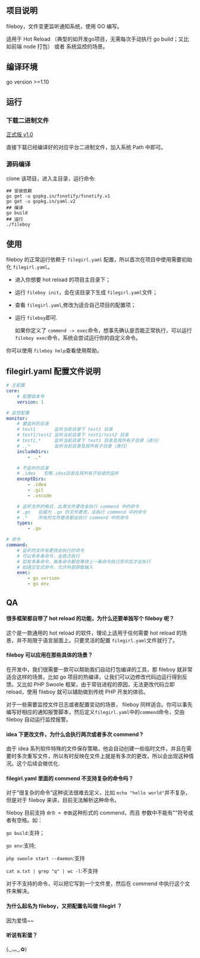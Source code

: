 ## 项目说明  

fileboy，文件变更监听通知系统，使用 GO 编写。  

适用于 Hot Reload （典型的如开发go项目，无需每次手动执行 go build；又比如前端 node 打包） 或者 系统监控的场景。  

## 编译环境    

go version >=1.10    

## 运行    

### 下载二进制文件   

[正式版 v1.0](https://gitee.com/dengsgo/fileboy/releases)

直接下载已经编译好的对应平台二进制文件，加入系统 Path 中即可。 

### 源码编译   

clone 该项目，进入主目录，运行命令:    

```shell
## 安装依赖
go get -u gopkg.in/fsnotify/fsnotify.v1
go get -u gopkg.in/yaml.v2
## 编译
go build
## 运行
./fileboy
```

## 使用

fileboy 的正常运行依赖于 `filegirl.yaml` 配置，所以首次在项目中使用需要初始化 `filegirl.yaml`。  

- 进入你想要 hot reload 的项目主目录下；  

- 运行 `fileboy init`，会在该目录下生成 `filegirl.yaml`文件；  

- 查看 `filegirl.yaml`,修改为适合自己项目的配置项；  

- 运行 `fileboy`即可.  

  如果你定义了 `commend -> exec`命令，想事先确认是否能正常执行，可以运行 `fileboy exec`命令，系统会尝试运行你的自定义命令。  

你可以使用 `fileboy help`查看使用帮助。  

## filegirl.yaml 配置文件说明

```yaml
# 主配置
core:
    # 配置版本号
    version: 1

# 监控配置
monitor:
    # 要监听的目录
    # test1       监听当前目录下 test1 目录
    # test1/test2 监听当前目录下 test1/test2 目录
    # test1,*     监听当前目录下 test1 目录及其所有子目录（递归）
    # .,*         监听当前目录及其所有子目录（递归）
    includeDirs:
        - .,*

    # 不监听的目录
    # .idea   忽略.idea目录及其所有子目录的监听
    exceptDirs:
        - .idea
        - .git
        - .vscode

    # 监听文件的格式，此类文件更改会执行 commend 中的命令
    # .go   后缀为 .go 的文件更改，会执行 commend 中的命令
    # .*    所有的文件更改都会执行 commend 中的命令
    types:
        - .go

# 命令
command:
    # 监听的文件有更改会执行的命令
    # 可以有多条命令，会依次执行
    # 如有多条命令，每条命令都会等待上一条命令执行完毕后才会执行
    # 如遇交互式命令，允许外部获取输入
    exec:
        - go version
        - go env
```

## QA

#### 很多框架都自带了 hot reload 的功能，为什么还要单独写个 fileboy 呢？  

这个是一款通用的 hot reload 的软件，理论上适用于任何需要 hot reload 的场景，并不局限于语言层面上。只要灵活的配置 `filegirl.yaml`文件就行了。  

#### fileboy 可以应用在那些具体的场景？  

在开发中，我们很需要一款可以帮助我们自动打包编译的工具，那 fileboy 就非常适合这样的场景。比如 go 项目的热编译，让我们可以边修改代码边运行得到反馈。又比如 PHP Swoole 框架，由于常驻进程的原因，无法更改代码立即reload，使用 fileboy 就可以辅助做到传统 PHP 开发的体验。  

对于一些需要监控文件日志或者配置变动的场景， fileboy 同样适合。你可以事先编写好相应的通知报警脚本，然后定义`filegirl.yaml`中的`commend`命令，交由 fileboy 自动运行监控报警。  

#### idea 下更改文件，为什么会执行两次或者多次 commend ?

由于 idea 系列软件特殊的文件保存策略，他会自动创建一些临时文件，并且在需要时多次重写文件，所以有时反映在文件上就是有多次的更改，所以会出现这种情况。这个后续会做优化.  

#### filegirl.yaml 里面的 commend 不支持复杂的命令吗？  

对于“很复杂的命令”这种说法很难去定义，比如 `echo "hello world"`并不复杂，但是对于 fileboy 来讲，目前无法解析这种命令。  

fileboy 目前支持 `命令 + 参数`这种形式的 commend，而且 参数中不能有""符号或者有空格。如：  

`go build`:支持；  

`go env`:支持;  

`php swoole start --daemon`:支持  

`cat a.txt | grep "q" | wc -l`:不支持  

对于不支持的命令，可以把它写到一个文件里，然后在 commend 中执行这个文件来解决。  

#### 为什么起名为 fileboy，又把配置名叫做 filegirl ？

因为爱情~~

#### 听说有彩蛋？

(◡ᴗ◡✿)